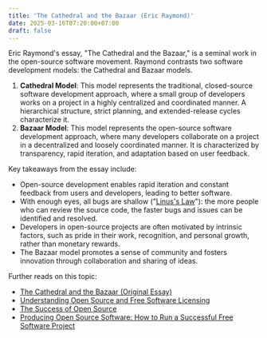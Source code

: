 ```yaml
---
title: 'The Cathedral and the Bazaar (Eric Raymond)'
date: 2025-03-16T07:20:00+07:00
draft: false
---
```


Eric Raymond's essay, "The Cathedral and the Bazaar," is a seminal work in the open-source software movement. Raymond contrasts two software development models: the Cathedral and Bazaar models.

1. **Cathedral Model**: This model represents the traditional, closed-source software development approach, where a small group of developers works on a project in a highly centralized and coordinated manner. A hierarchical structure, strict planning, and extended-release cycles characterize it.
2. **Bazaar Model**: This model represents the open-source software development approach, where many developers collaborate on a project in a decentralized and loosely coordinated manner. It is characterized by transparency, rapid iteration, and adaptation based on user feedback.

Key takeaways from the essay include:

- Open-source development enables rapid iteration and constant feedback from users and developers, leading to better software.
- With enough eyes, all bugs are shallow ("[Linus's Law](https://en.wikipedia.org/wiki/Linus's_law)"): the more people who can review the source code, the faster bugs and issues can be identified and resolved.
- Developers in open-source projects are often motivated by intrinsic factors, such as pride in their work, recognition, and personal growth, rather than monetary rewards.
- The Bazaar model promotes a sense of community and fosters innovation through collaboration and sharing of ideas.

Further reads on this topic:

- [The Cathedral and the Bazaar (Original Essay)](http://www.catb.org/~esr/writings/cathedral-bazaar/cathedral-bazaar/index.html)
- [Understanding Open Source and Free Software Licensing](https://www.oreilly.com/library/view/understanding-open-source/0596005814/)
- [The Success of Open Source](https://www.hup.harvard.edu/catalog.php?isbn=9780674012929)
- [Producing Open Source Software: How to Run a Successful Free Software Project](https://producingoss.com/)
